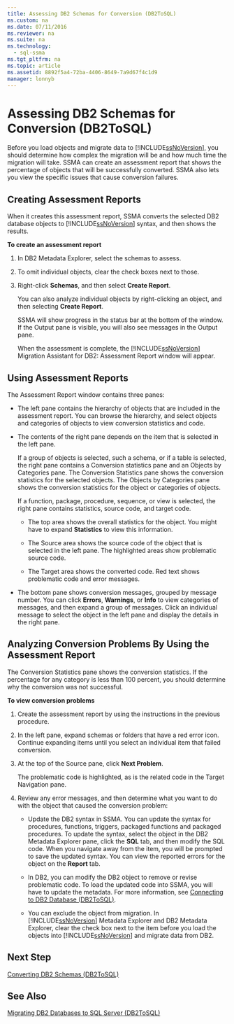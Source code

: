 ```yaml
---
title: Assessing DB2 Schemas for Conversion (DB2ToSQL)
ms.custom: na
ms.date: 07/11/2016
ms.reviewer: na
ms.suite: na
ms.technology: 
  - sql-ssma
ms.tgt_pltfrm: na
ms.topic: article
ms.assetid: 8892f5a4-72ba-4406-8649-7a9d67f4c1d9
manager: lonnyb
---
```

# Assessing DB2 Schemas for Conversion (DB2ToSQL)
Before you load objects and migrate data to [!INCLUDE[ssNoVersion](../content/includes/ssNoVersion_md.md)], you should determine how complex the migration will be and how much time the migration will take. SSMA can create an assessment report that shows the percentage of objects that will be successfully converted. SSMA also lets you view the specific issues that cause conversion failures.  
  
## Creating Assessment Reports  
When it creates this assessment report, SSMA converts the selected DB2 database objects to [!INCLUDE[ssNoVersion](../content/includes/ssNoVersion_md.md)] syntax, and then shows the results.  
  
**To create an assessment report**  
  
1.  In DB2 Metadata Explorer, select the schemas to assess.  
  
2.  To omit individual objects, clear the check boxes next to those.  
  
3.  Right\-click **Schemas**, and then select **Create Report**.  
  
    You can also analyze individual objects by right\-clicking an object, and then selecting **Create Report**.  
  
    SSMA will show progress in the status bar at the bottom of the window. If the Output pane is visible, you will also see messages in the Output pane.  
  
    When the assessment is complete, the [!INCLUDE[ssNoVersion](../content/includes/ssNoVersion_md.md)] Migration Assistant for DB2: Assessment Report window will appear.  
  
## Using Assessment Reports  
The Assessment Report window contains three panes:  
  
-   The left pane contains the hierarchy of objects that are included in the assessment report. You can browse the hierarchy, and select objects and categories of objects to view conversion statistics and code.  
  
-   The contents of the right pane depends on the item that is selected in the left pane.  
  
    If a group of objects is selected, such a schema, or if a table is selected, the right pane contains a Conversion statistics pane and an Objects by Categories pane. The Conversion Statistics pane shows the conversion statistics for the selected objects. The Objects by Categories pane shows the conversion statistics for the object or categories of objects.  
  
    If a function, package, procedure, sequence, or view is selected, the right pane contains statistics, source code, and target code.  
  
    -   The top area shows the overall statistics for the object. You might have to expand **Statistics** to view this information.  
  
    -   The Source area shows the source code of the object that is selected in the left pane. The highlighted areas show problematic source code.  
  
    -   The Target area shows the converted code. Red text shows problematic code and error messages.  
  
-   The bottom pane shows conversion messages, grouped by message number. You can click **Errors**, **Warnings**, or **Info** to view categories of messages, and then expand a group of messages. Click an individual message to select the object in the left pane and display the details in the right pane.  
  
## Analyzing Conversion Problems By Using the Assessment Report  
The Conversion Statistics pane shows the conversion statistics. If the percentage for any category is less than 100 percent, you should determine why the conversion was not successful.  
  
**To view conversion problems**  
  
1.  Create the assessment report by using the instructions in the previous procedure.  
  
2.  In the left pane, expand schemas or folders that have a red error icon. Continue expanding items until you select an individual item that failed conversion.  
  
3.  At the top of the Source pane, click **Next Problem**.  
  
    The problematic code is highlighted, as is the related code in the Target Navigation pane.  
  
4.  Review any error messages, and then determine what you want to do with the object that caused the conversion problem:  
  
    -   Update the DB2 syntax in SSMA. You can update the syntax for procedures, functions, triggers, packaged functions and packaged procedures. To update the syntax, select the object in the DB2 Metadata Explorer pane, click the **SQL** tab, and then modify the SQL code. When you navigate away from the item, you will be prompted to save the updated syntax. You can view the reported errors for the object on the **Report** tab.  
  
    -   In DB2, you can modify the DB2 object to remove or revise problematic code. To load the updated code into SSMA, you will have to update the metadata. For more information, see [Connecting to DB2 Database &#40;DB2ToSQL&#41;](../content/Connecting-to-DB2-Database--DB2ToSQL-.md).  
  
    -   You can exclude the object from migration. In [!INCLUDE[ssNoVersion](../content/includes/ssNoVersion_md.md)] Metadata Explorer and DB2 Metadata Explorer, clear the check box next to the item before you load the objects into [!INCLUDE[ssNoVersion](../content/includes/ssNoVersion_md.md)] and migrate data from DB2.  
  
## Next Step  
[Converting DB2 Schemas &#40;DB2ToSQL&#41;](../content/Converting-DB2-Schemas--DB2ToSQL-.md)  
  
## See Also  
[Migrating DB2 Databases to SQL Server &#40;DB2ToSQL&#41;](../content/Migrating-DB2-Databases-to-SQL-Server--DB2ToSQL-.md)  
  
